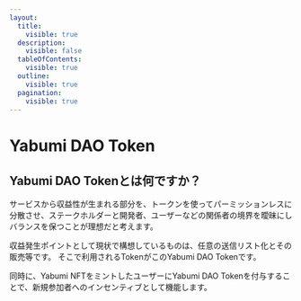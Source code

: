 ```yaml
---
layout:
  title:
    visible: true
  description:
    visible: false
  tableOfContents:
    visible: true
  outline:
    visible: true
  pagination:
    visible: true
---
```


# Yabumi DAO Token

## Yabumi DAO Tokenとは何ですか？

サービスから収益性が生まれる部分を、トークンを使ってパーミッションレスに分散させ、ステークホルダーと開発者、ユーザーなどの関係者の境界を曖昧にしバランスを保つことが理想だと考えます。

収益発生ポイントとして現状で構想しているものは、任意の送信リスト化とその販売等です。 そこで利用されるTokenがこのYabumi DAO Tokenです。

同時に、Yabumi NFTをミントしたユーザーにYabumi DAO Tokenを付与することで、新規参加者へのインセンティブとして機能します。
